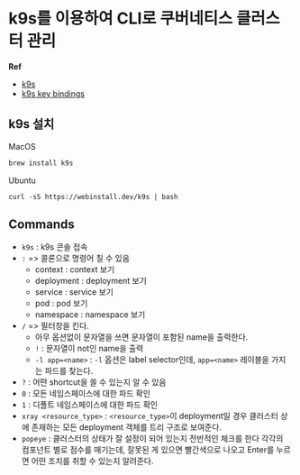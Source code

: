 # k9s를 이용하여 CLI로 쿠버네티스 클러스터 관리

**Ref**

* [k9s](https://github.com/derailed/k9s)
* [k9s key bindings](https://github.com/derailed/k9s#key-bindings)

## k9s 설치

MacOS

```sh
brew install k9s
```

Ubuntu

```
curl -sS https://webinstall.dev/k9s | bash
```



## Commands

- `k9s` : k9s 콘솔 접속
- `:` => 콜론으로 명령어 칠 수 있음
  - context : context 보기
  - deployment : deployment 보기
  - service : service 보기
  - pod : pod 보기
  - namespace : namespace 보기
- `/` => 필터창을 킨다.
  - 아무 옵션없이 문자열을 쓰면 문자열이 포함된 name을 출력한다.
  - `!` : 문자열이 not인 name을 출력
  - `-l app=<name>` : `-l` 옵션은 label selector인데, `app=<name>` 레이블을 가지는  파드를 찾는다.
- `?` : 어떤 shortcut을 쓸 수 있는지 알 수 있음
- `0` : 모든 네임스페이스에 대한 파드 확인
- `1` : 디폴트 네임스페이스에 대한 파드 확인
- `xray <resource_type>` : `<resource_type>`이 deployment일 경우 클러스터 상에 존재하는 모든 deployment 객체를 트리 구조로 보여준다.
- `popeye` : 클러스터의 상태가 잘 설정이 되어 있는지 전반적인 체크를 한다 각각의 컴포넌트 별로 점수를 매기는데, 잘못된 게 있으면 빨간색으로 나오고 Enter를 누르면 어떤 조치를 취할 수 있는지 알려준다.
